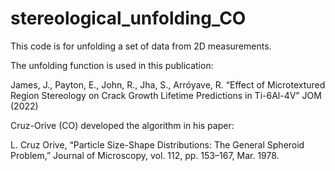 # stereological_unfolding_CO
This code is for unfolding a set of data from 2D measurements.


The unfolding function is used in this publication:

James, J., Payton, E., John, R., Jha, S., Arróyave, R. “Effect of Microtextured Region Stereology on Crack Growth Lifetime Predictions in Ti-6Al-4V” JOM (2022)


Cruz-Orive (CO) developed the algorithm in his paper:

L. Cruz Orive, “Particle Size-Shape Distributions: The General Spheroid Problem,” Journal of Microscopy, vol. 112, pp. 153–167, Mar. 1978.
